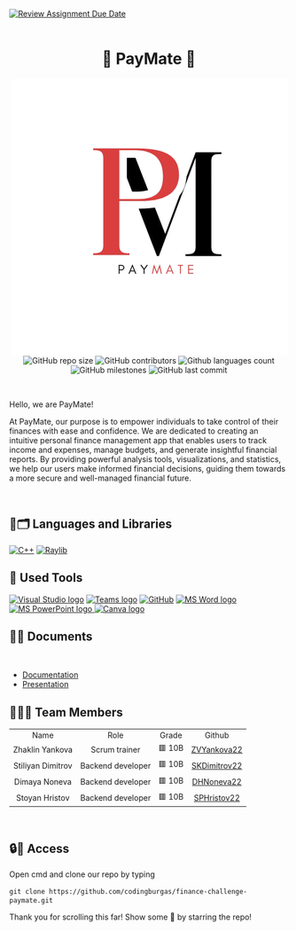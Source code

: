 [![Review Assignment Due Date](https://classroom.github.com/assets/deadline-readme-button-22041afd0340ce965d47ae6ef1cefeee28c7c493a6346c4f15d667ab976d596c.svg)](https://classroom.github.com/a/u5k3noT3)
<br>
<br>
<h1 align="center">🤑 PayMate 🤑</h1>
<img align="right" src="./app/images/logo.png">

 
<p align = "center">
<img alt="GitHub repo size" src="https://img.shields.io/github/repo-size/codingburgas/finance-challenge-paymate?style=for-the-badge">
<img alt="GitHub contributors" src="https://img.shields.io/github/contributors/codingburgas/finance-challenge-paymate?style=for-the-badge">
<img alt="Github languages count" src="https://img.shields.io/github/languages/count/codingburgas/finance-challenge-paymate?style=for-the-badge">
<img alt="GitHub milestones" src="https://img.shields.io/github/milestones/all/codingburgas/finance-challenge-paymate?style=for-the-badge">
<img alt="GitHub last commit" src="https://img.shields.io/github/last-commit/codingburgas/finance-challenge-paymate?style=for-the-badge">
</p>
<br>
<p>Hello, we are PayMate!</p>
<p>At PayMate, our purpose is to empower individuals to take control of their finances with ease and confidence. We are dedicated to creating an intuitive personal finance management app that enables users to track income and expenses, manage budgets, and generate insightful financial reports. By providing powerful analysis tools, visualizations, and statistics, we help our users make informed financial decisions, guiding them towards a more secure and well-managed financial future.</p>
<br>

<h2 align="left">🚀🗂 Languages and Libraries </h2>
<p align="left">
<a href="https://www.cplusplus.com/"><img src="https://img.icons8.com/color/48/000000/c-plus-plus-logo.png" alt="C++"></a>
<a href="https://www.raylib.com/"><img src ="https://upload.wikimedia.org/wikipedia/commons/f/f4/Raylib_logo.png" alt="Raylib" heigh=48px width=48px></a>
</p>

<h2 align="left">🔧 Used Tools </h2>
<p align="left">
 <a href="https://visualstudio.microsoft.com/vs/"><img src="https://upload.wikimedia.org/wikipedia/commons/thumb/5/59/Visual_Studio_Icon_2019.svg/2060px-Visual_Studio_Icon_2019.svg.png" alt="Visual Studio logo" width=40px/></a>
 <a href="https://teams.microsoft.com/_?culture=en-us&country=us#/conversations/19:b01cf915e57b430ea93ab780c4f6b6dc@thread.v2?ctx=chat"><img src="https://upload.wikimedia.org/wikipedia/commons/thumb/c/c9/Microsoft_Office_Teams_%282018%E2%80%93present%29.svg/2203px-Microsoft_Office_Teams_%282018%E2%80%93present%29.svg.png" alt="Teams logo" width=48px></a>
    <a href="https://git-scm.com/"><img src="https://cdn-icons-png.flaticon.com/512/25/25231.png" alt="GitHub" heigh=48px width=48px></a>
   <a href="https://www.microsoft.com/en-ww/microsoft-365/word"><img src="https://img.icons8.com/fluency/48/000000/microsoft-word-2019.png" alt="MS Word logo" width=50px></a>
   <a href="https://www.microsoft.com/en-us/microsoft-365/powerpoint"><img src="https://img.icons8.com/fluency/48/000000/microsoft-powerpoint-2019.png" alt="MS PowerPoint logo" width=53px>
   <a href="https://freelogopng.com/image/607"><img src="https://freelogopng.com/images/all_img/1656733637logo-canva-png.png" alt="Canva logo"  width=44px></a>
 <br>

<h2 align="left">📄📎 Documents</h2><br>
  <ul>
    <li><a href="https://codingburgas-my.sharepoint.com/:w:/g/personal/zvyankova22_codingburgas_bg/ESp9ud0WEEBBqB-2fQbLnA8BRI-jU82Xe0Z7zr6s1aBIgA?e=jwbu2L">Documentation</a></li>
    <li><a href="https://codingburgas-my.sharepoint.com/:p:/g/personal/zvyankova22_codingburgas_bg/EZqYdkRO07NFjPvcuTjo1I4B92fdZ2lkoUvLkiV39Iv__Q?e=hyJf0d">Presentation</a></li>
  </ul>  

<h2 align="left">👨🏻‍💻 Team Members </h2>
<table >
  <tr>
    <td align="center">Name</td>
    <td align="center">Role</td>
    <td align="center">Grade</td>
    <td align="center">Github</td>
  </tr>
  <tr>
    <td align="center"> Zhaklin Yankova</td>
    <td align="center">Scrum trainer</td>
    <td align="center">🟥 10B</td>
    <td align="center"> <a href="https://github.com/ZVYankova22">ZVYankova22 </a></td>
  </tr>
  <tr>
    <td align="center">Stiliyan Dimitrov</td>
    <td align="center">Backend developer</td>
    <td align="center">🟥 10B</td>
    <td align="center"> <a href="https://github.com/SKDimitrov22">SKDimitrov22 </a></td>
  </tr>
  <tr>
    <td align="center">Dimaya Noneva</td>
    <td align="center">Backend developer</td>
    <td align="center">🟥 10B</td>
    <td align="center"> <a href="https://github.com/DHNoneva22">DHNoneva22 </a></td>
  </tr>
    <tr>
    <td align="center">Stoyan Hristov</td>
    <td align="center">Backend developer</td>
    <td align="center">🟥 10B</td>
    <td align="center"> <a href="https://github.com/SPHristov22">SPHristov22 </a></td>
  </tr>
</table>
<br>

 <h2 align="left">🔒🔑 Access</h2>

 <p> Open cmd and clone our repo by typing</p>

```
git clone https://github.com/codingburgas/finance-challenge-paymate.git
```
<p>Thank you for scrolling this far! Show some 🤍 by starring the repo!</p>

